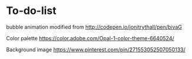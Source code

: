 # To-do-list

bubble animation modified from
http://codepen.io/jonitrythall/pen/bivaG

Color palette
https://color.adobe.com/Opal-1-color-theme-6640524/

Background image
https://www.pinterest.com/pin/271553052507050133/
